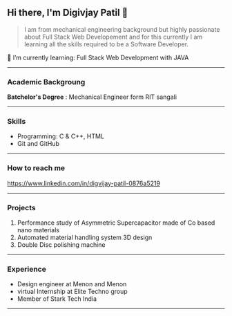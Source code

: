 ## Hi there, I'm Digivjay Patil 👋
> I am from mechanical engineering background but highly passionate about Full Stack Web Developement and for this currently I am learning all the skills required to be a Software Developer.

🌱 I’m currently learning: Full Stack Web Development with JAVA

-------------------------------------
### Academic Backgroung

**Batchelor's Degree**
: Mechanical Engineer form RIT sangali 

-------------------------------------
### Skills 
+ Programming:  C & C++,  HTML 
+ Git and GitHub
--------------------------------------
###  How to reach me
https://www.linkedin.com/in/digvijay-patil-0876a5219 

-------------------------------------------
### Projects
1. Performance study of Asymmetric Supercapacitor made of Co based nano materials
2. Automated material handling system 3D design
3. Double Disc polishing machine
-----------------------------------------------
### Experience
+ Design engineer at Menon and Menon
+ virtual Internship at Elite Techno group
+ Member of Stark Tech India
----------------------------------------------
   
